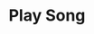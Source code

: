 ---
title: Play Song
direct_url: https://github.com/caleb531/play-song
categories: alfred-workflows
short_description: Play songs, artists, albums in iTunes quickly and easily
---